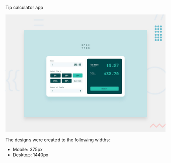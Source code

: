 Tip calculator app

![Design preview for the Tip calculator app coding challenge](./design/desktop-preview.jpg)






The designs were created to the following widths:

- Mobile: 375px
- Desktop: 1440px
